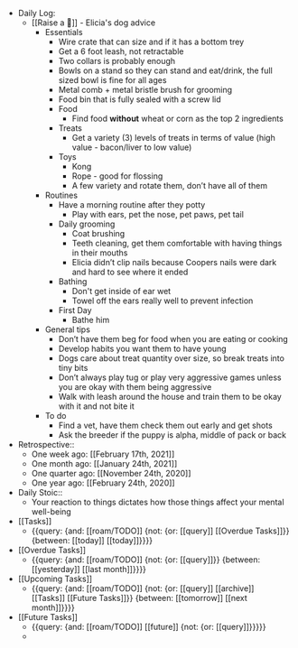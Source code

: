 - Daily Log:
    - [[Raise a 🐶]] - Elicia's dog advice
        - Essentials
            - Wire crate that can size and if it has a bottom trey
            - Get a 6 foot leash, not retractable
            - Two collars is probably enough
            - Bowls on a stand so they can stand and eat/drink, the full sized bowl is fine for all ages
            - Metal comb + metal bristle brush for grooming
            - Food bin that is fully sealed with a screw lid
            - Food
                - Find food **without** wheat or corn as the top 2 ingredients
            - Treats
                - Get a variety (3) levels of treats in terms of value (high value - bacon/liver to low value)
            - Toys
                - Kong
                - Rope - good for flossing
                - A few variety and rotate them, don’t have all of them
        - Routines
            - Have a morning routine after they potty
                - Play with ears, pet the nose, pet paws, pet tail
            - Daily grooming
                - Coat brushing
                - Teeth cleaning, get them comfortable with having things in their mouths
                - Elicia didn’t clip nails because Coopers nails were dark and hard to see where it ended
            - Bathing
                - Don't get inside of ear wet
                - Towel off the ears really well to prevent infection
            - First Day
                - Bathe him
        - General tips
            - Don’t have them beg for food when you are eating or cooking
            - Develop habits you want them to have young
            - Dogs care about treat quantity over size, so break treats into tiny bits
            - Don’t always play tug or play very aggressive games unless you are okay with them being aggressive 
            - Walk with leash around the house and train them to be okay with it and not bite it
        - To do
            - Find a vet, have them check them out early and get shots
            - Ask the breeder if the puppy is alpha, middle of pack or back
- Retrospective::
    - One week ago: [[February 17th, 2021]]
    - One month ago: [[January 24th, 2021]]
    - One quarter ago: [[November 24th, 2020]]
    - One year ago: [[February 24th, 2020]]
- Daily Stoic::
    - Your reaction to things dictates how those things affect your mental well-being
- [[Tasks]]
    - {{query: {and: [[roam/TODO]] {not: {or: [[query]] [[Overdue Tasks]]}} {between: [[today]] [[today]]}}}}
- [[Overdue Tasks]]
    - {{query: {and: [[roam/TODO]] {not: {or: [[query]]}} {between: [[yesterday]] [[last month]]}}}}
- [[Upcoming Tasks]]
    - {{query: {and: [[roam/TODO]] {not: {or: [[query]] [[archive]] [[Tasks]] [[Future Tasks]]}} {between: [[tomorrow]] [[next month]]}}}}
- [[Future Tasks]]
    - {{query: {and: [[roam/TODO]] [[future]] {not: {or: [[query]]}}}}}
    - 
